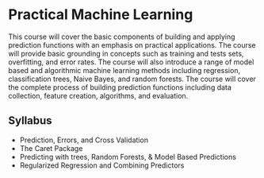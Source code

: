 # Practical Machine Learning

This course will cover the basic components of building and applying prediction functions with an emphasis on practical applications. The course will provide basic grounding in concepts such as training and tests sets, overfitting, and error rates. The course will also introduce a range of model based and algorithmic machine learning methods including regression, classification trees, Naive Bayes, and random forests. The course will cover the complete process of building prediction functions including data collection, feature creation, algorithms, and evaluation.


## Syllabus

* Prediction, Errors, and Cross Validation  
* The Caret Package
* Predicting with trees, Random Forests, & Model Based Predictions
* Regularized Regression and Combining Predictors